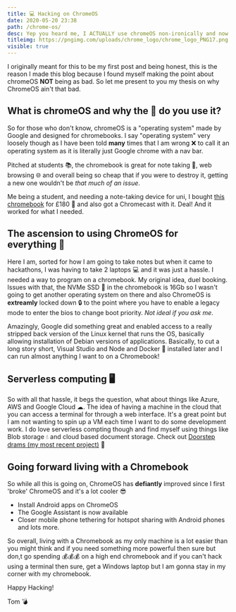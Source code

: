 ```yaml
---
title: 💻 Hacking on ChromeOS
date: 2020-05-20 23:38
path: /chrome-os/
desc: Yep you heard me, I ACTUALLY use chromeOS non-ironically and now attend hackathons with just a chromebook. A £180 chromebook can do just about anything you want.
titleimg: https://pngimg.com/uploads/chrome_logo/chrome_logo_PNG17.png
visible: true
---
```


I originally meant for this to be my first post and being honest, this is the reason I made this blog because I found myself making the point about chromeOS **NOT** being as bad. So let me present to you my thesis on why ChromeOS ain't that bad. 

## What  is chromeOS and why the 🤬 do you use it?

So for those who don't know, chromeOS is a "operating system" made by Google and designed for chromebooks. I say "operating system" very loosely though as I have been told **many** times that I am wrong ❌ to call it an operating system as it is literally just Google chrome with a nav bar.   

Pitched at students 📚, the chromebook is great for note taking 📝, web browsing 🌐 and overall being so cheap that if you were to destroy it, getting a new one wouldn't be _that much of an issue_. 

Me being a student, and needing a note-taking device for uni, I bought [this chromebook](https://amzn.to/3cNTl6c) for £180 💸 and also got a Chromecast with it. Deal! And it worked for what I needed.

## The ascension to using ChromeOS for everything 👿

Here I am, sorted for how I am going to take notes but when it came to hackathons, I was having to take 2 laptops 💻 and it was just a hassle. I needed a way to program on a chromebook. My original idea, duel booking. Issues with that, the NVMe SSD 💾 in the chromebook is 16Gb so I wasn't going to get another operating system on there and also ChromeOS is **extreamly** locked down 🔒 to the point where you have to enable a legacy mode to enter the bios to change boot priority. _Not ideal if you ask me_.

Amazingly, Google did something great and enabled access to a really stripped back version of the Linux kernel that runs the OS, basically allowing installation of Debian versions of applications. Basically, to cut a long story short, Visual Studio and Node and Docker 🐳 installed later and I can run almost anything I want to on a Chromebook! 

## Serverless computing 🖥

So with all that hassle, it begs the question, what about things like Azure, AWS and Google Cloud ☁. The idea of having a machine in the cloud that you can access a terminal for through a web interface. It's a great point but I am not wanting to spin up a VM each time I want to do some development work. I do love serverless compting though and find myself using things like Blob storage 💧 and cloud based document storage. Check out [Doorstep drams (my most recent project)](https://doorstepdrams.com) 🥃

## Going forward living with a Chromebook

So while all this is going on, ChromeOS has **defiantly** improved since I first 'broke' ChromeOS and it's a lot cooler 😎

- Install Android apps on ChromeOS
- The Google Assistant is now available
- Closer mobile phone tethering for hotspot sharing with Android phones and lots more.

So overall, living with a Chromebook as my only machine is a lot easier than you might think and if you need something more powerful then sure but don,t go spending 💰💰💰 on a high end chromebook and if you can't hack using a terminal then sure, get a Windows laptop but I am gonna stay in my corner with my chromebook.

Happy Hacking! 

Tom 💣
